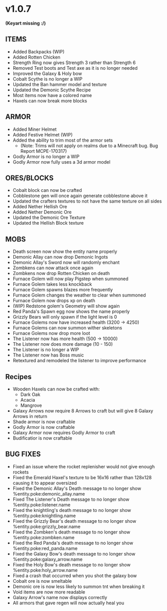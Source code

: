 # v1.0.7

**(Keyart missing :/)**

## **ITEMS**

* Added Backpacks (WIP)
* Added Rotten Chicken
* Strength Ring now gives Strength 3 rather than Strength 6
* Removed Test boots and Test axe as it is no longer needed
* Improved the Galaxy & Holy bow
* Cobalt Scythe is no longer a WIP
* Updated the Ban hammer model and texture
* Updated the Demonic Scythe Recipe
* Most items now have a colored name
* Haxels can now break more blocks

## **ARMOR**

* Added Miner Helmet
* Added Festive Helmet (WIP)
* Added the ability to trim most of the armor sets&#x20;
  * (Note: Trims will not apply on realms due to a Minecraft bug. Bug Report MCPE-170317)
* Godly Armor is no longer a WIP
* Godly Armor now fully uses a 3d armor model

## **ORES/BLOCKS**

* Cobalt block can now be crafted
* Cobblestone gen will once again generate cobblestone above it
* Updated the crafters textures to not have the same texture on all sides
* Added Nether Hellish Ore
* Added Nether Demonic Ore
* Updated the Demonic Ore Texture
* Updated the Hellish Block texture

## **MOBS**

* Death screen now show the entity name properly
* Demonic Allay can now drop Demonic Ingots
* Demonic Allay's Sword now will randomly enchant
* Zombkens can now attack once again
* Zombkens now drop Rotten Chicken on death
* Furnace Golem will now play Pigstep when summoned
* Furnace Golem takes less knockback
* Furnace Golem spawns blazes more frequently
* Furnace Golem changes the weather to clear when summoned
* Furnace Golem now drops xp on death
* (WIP) Redstone golem's Geometry will show again
* Red Panda's Spawn egg now shows the name properly
* Grizzly Bears will only spawn if the light level is 0
* Furnace Golems now have increased health (3200 -> 4250)
* Furnace Golems can now summon wither skeletons
* Furnace Golems now drop more loot
* The Listener now has more health (500 -> 10000)
* The Listener now does more damage (10 - 150)
* The Listener is no longer a WIP
* The Listener now has Boss music
* Retextured and remodeled the listener to improve performance

## **Recipes**

* Wooden Haxels can now be crafted with:
  * Dark Oak
  * Acacia
  * Mangrove
* Galaxy Arrows now require 8 Arrows to craft but will give 8 Galaxy Arrows in return
* Shade armor is now craftable
* Godly Armor is now craftable
* Galaxy Armor now requires Godly Armor to craft
* Budificatior is now craftable

## **BUG FIXES**

* Fixed an issue where the rocket replenisher would not give enough rockets
* Fixed the Emerald Haxel's texture to be 16x16 rather than 128x128 causing it to appear oversized
* Fixed the Demonic Allay's Death message to no longer show %entity.poke:demonic\_allay.name
* Fixed The Listener's Death message to no longer show %entity.poke:listener.name
* Fixed the knightling's death message to no longer show %entity.poke:knightling.name
* Fixed the Grizzly Bear's death message to no longer show %entity.poke:grizzly\_bear.name
* Fixed the Zombken's death message to no longer show %entity.poke:zombken.name
* Fixed the Red Panda's death message to no longer show %entity.poke:red\_panda.name
* Fixed the Galaxy Bow's death message to no longer show %entity.poke:galaxy\_arrow.name
* Fixed the Holy Bow's death message to no longer show %entity.poke:holy\_arrow.name
* Fixed a crash that occurred when you shot the galaxy bow
* Cobalt ore is now smeltable
* Demonic ore is now less likely to summon tnt when breaking it
* Void items are now more readable
* Galaxy Arrow's name now displays correctly
* All armors that gave regen will now actually heal you
